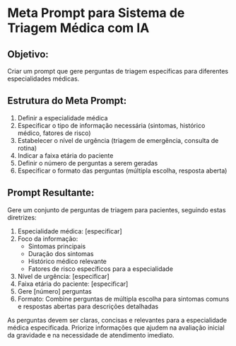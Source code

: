 # Meta Prompt para Sistema de Triagem Médica com IA

## Objetivo:
Criar um prompt que gere perguntas de triagem específicas para diferentes especialidades médicas.

## Estrutura do Meta Prompt:
1. Definir a especialidade médica
2. Especificar o tipo de informação necessária (sintomas, histórico médico, fatores de risco)
3. Estabelecer o nível de urgência (triagem de emergência, consulta de rotina)
4. Indicar a faixa etária do paciente
5. Definir o número de perguntas a serem geradas
6. Especificar o formato das perguntas (múltipla escolha, resposta aberta)

## Prompt Resultante:
Gere um conjunto de perguntas de triagem para pacientes, seguindo estas diretrizes:

1. Especialidade médica: [especificar]
2. Foco da informação:
   - Sintomas principais
   - Duração dos sintomas
   - Histórico médico relevante
   - Fatores de risco específicos para a especialidade
3. Nível de urgência: [especificar]
4. Faixa etária do paciente: [especificar]
5. Gere [número] perguntas
6. Formato: Combine perguntas de múltipla escolha para sintomas comuns e respostas abertas para descrições detalhadas

As perguntas devem ser claras, concisas e relevantes para a especialidade médica especificada. Priorize informações que ajudem na avaliação inicial da gravidade e na necessidade de atendimento imediato.